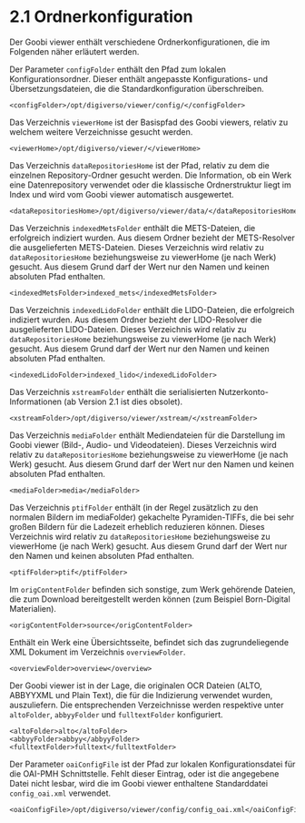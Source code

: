 # 2.1 Ordnerkonfiguration

Der Goobi viewer enthält verschiedene Ordnerkonfigurationen, die im Folgenden näher erläutert werden.

Der Parameter `configFolder` enthält den Pfad zum lokalen Konfigurationsordner. Dieser enthält angepasste Konfigurations- und Übersetzungsdateien, die die Standardkonfiguration überschreiben.

```markup
<configFolder>/opt/digiverso/viewer/config/</configFolder>
```



Das Verzeichnis `viewerHome` ist der Basispfad des Goobi viewers, relativ zu welchem weitere Verzeichnisse gesucht werden.

```markup
<viewerHome>/opt/digiverso/viewer/</viewerHome>
```



Das Verzeichnis `dataRepositoriesHome` ist der Pfad, relativ zu dem die einzelnen Repository-Ordner gesucht werden. Die Information, ob ein Werk eine Datenrepository verwendet oder die klassische Ordnerstruktur liegt im Index und wird vom Goobi viewer automatisch ausgewertet.

```markup
<dataRepositoriesHome>/opt/digiverso/viewer/data/</dataRepositoriesHome>
```



Das Verzeichnis `indexedMetsFolder` enthält die METS-Dateien, die erfolgreich indiziert wurden. Aus diesem Ordner bezieht der METS-Resolver die ausgelieferten METS-Dateien. Dieses Verzeichnis wird relativ zu `dataRepositoriesHome` beziehungsweise zu viewerHome \(je nach Werk\) gesucht. Aus diesem Grund darf der Wert nur den Namen und keinen absoluten Pfad enthalten.

```markup
<indexedMetsFolder>indexed_mets</indexedMetsFolder>
```



Das Verzeichnis `indexedLidoFolder` enthält die LIDO-Dateien, die erfolgreich indiziert wurden. Aus diesem Ordner bezieht der LIDO-Resolver die ausgelieferten LIDO-Dateien. Dieses Verzeichnis wird relativ zu `dataRepositoriesHome` beziehungsweise zu viewerHome \(je nach Werk\) gesucht. Aus diesem Grund darf der Wert nur den Namen und keinen absoluten Pfad enthalten.

```markup
<indexedLidoFolder>indexed_lido</indexedLidoFolder>
```



Das Verzeichnis `xstreamFolder` enthält die serialisierten Nutzerkonto-Informationen \(ab Version 2.1 ist dies obsolet\).

```markup
<xstreamFolder>/opt/digiverso/viewer/xstream/</xstreamFolder>
```



Das Verzeichnis `mediaFolder` enthält Mediendateien für die Darstellung im Goobi viewer \(Bild-, Audio- und Videodateien\). Dieses Verzeichnis wird relativ zu `dataRepositoriesHome` beziehungsweise zu viewerHome \(je nach Werk\) gesucht. Aus diesem Grund darf der Wert nur den Namen und keinen absoluten Pfad enthalten.

```markup
<mediaFolder>media</mediaFolder>
```



Das Verzeichnis `ptifFolder` enthält \(in der Regel zusätzlich zu den normalen Bildern im mediaFolder\) gekachelte Pyramiden-TIFFs, die bei sehr großen Bildern für die Ladezeit erheblich reduzieren können. Dieses Verzeichnis wird relativ zu `dataRepositoriesHome` beziehungsweise zu viewerHome \(je nach Werk\) gesucht. Aus diesem Grund darf der Wert nur den Namen und keinen absoluten Pfad enthalten.

```markup
<ptifFolder>ptif</ptifFolder>
```



Im `origContentFolder` befinden sich sonstige, zum Werk gehörende Dateien, die zum Download bereitgestellt werden können \(zum Beispiel Born-Digital Materialien\).

```markup
<origContentFolder>source</origContentFolder>
```



Enthält ein Werk eine Übersichtsseite, befindet sich das zugrundeliegende XML Dokument im Verzeichnis `overviewFolder`.

```markup
<overviewFolder>overview</overview>
```



Der Goobi viewer ist in der Lage, die originalen OCR Dateien \(ALTO, ABBYYXML und Plain Text\), die für die Indizierung verwendet wurden, auszuliefern. Die entsprechenden Verzeichnisse werden respektive unter `altoFolder`, `abbyyFolder` und `fulltextFolder` konfiguriert.

```markup
<altoFolder>alto</altoFolder>
<abbyyFolder>abbyy</abbyyFolder>
<fulltextFolder>fulltext</fulltextFolder>
```



Der Parameter `oaiConfigFile` ist der Pfad zur lokalen Konfigurationsdatei für die OAI-PMH Schnittstelle. Fehlt dieser Eintrag, oder ist die angegebene Datei nicht lesbar, wird die im Goobi viewer enthaltene Standarddatei `config_oai.xml` verwendet.

```markup
<oaiConfigFile>/opt/digiverso/viewer/config/config_oai.xml</oaiConfigFile>
```

